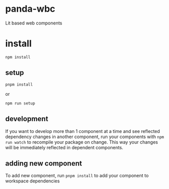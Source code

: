 # panda-wbc
Lit based web components

# install
```npm install```

## setup
```pnpm install```

or

```npm run setup```

## development
If you want to develop more than 1 component at a time and see reflected dependency changes in another component, run your components with ```npm run watch``` to recompile your package on change. This way your changes will be immediately reflected in dependent components.

## adding new component
To add new component, run ```pnpm install``` to add your component to workspace dependencies